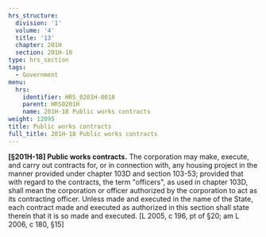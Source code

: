 ```yaml
---
hrs_structure:
  division: '1'
  volume: '4'
  title: '13'
  chapter: 201H
  section: 201H-18
type: hrs_section
tags:
  - Government
menu:
  hrs:
    identifier: HRS_0201H-0018
    parent: HRS0201H
    name: 201H-18 Public works contracts
weight: 12095
title: Public works contracts
full_title: 201H-18 Public works contracts
---
```

**[§201H-18] Public works contracts.** The corporation may make, execute, and carry out contracts for, or in connection with, any housing project in the manner provided under chapter 103D and section 103-53; provided that with regard to the contracts, the term "officers", as used in chapter 103D, shall mean the corporation or officer authorized by the corporation to act as its contracting officer. Unless made and executed in the name of the State, each contract made and executed as authorized in this section shall state therein that it is so made and executed. [L 2005, c 196, pt of §20; am L 2006, c 180, §15]